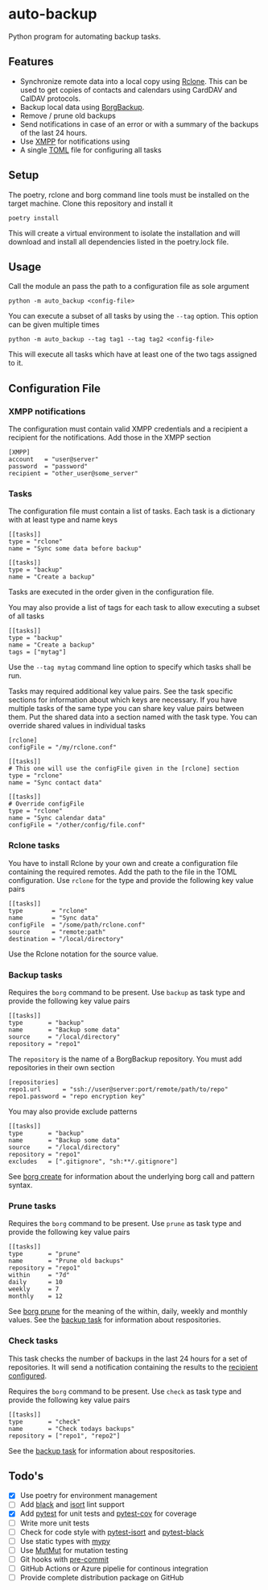 auto-backup
===========

Python program for automating backup tasks.

Features
--------

* Synchronize remote data into a local copy using
  [Rclone](https://rclone.org/). This can be used to get copies of contacts
  and calendars using CardDAV and CalDAV protocols.
* Backup local data using [BorgBackup](https://www.borgbackup.org/).
* Remove / prune old backups
* Send notifications in case of an error or with a summary of the
  backups of the last 24 hours.
* Use [XMPP](https://pypi.org/project/aioxmpp/) for notifications using
* A single [TOML](https://pypi.org/project/toml/) file for configuring
  all tasks

Setup
-----

The poetry, rclone and borg command line tools must be installed on the
target machine. Clone this repository and install it

    poetry install

This will create a virtual environment to isolate the installation and
will download and install all dependencies listed in the poetry.lock file.

Usage
-----

Call the module an pass the path to a configuration file as
sole argument

    python -m auto_backup <config-file>

You can execute a subset of all tasks by using the `--tag` option. This
option can be given multiple times

    python -m auto_backup --tag tag1 --tag tag2 <config-file>

This will execute all tasks which have at least one of the two tags
assigned to it.

Configuration File
------------------

### XMPP notifications

The configuration must contain valid XMPP credentials and a
recipient a recipient for the notifications. Add those in
the XMPP section

    [XMPP]
    account   = "user@server"
    password  = "password"
    recipient = "other_user@some_server"

### Tasks

The configuration file must contain a list of tasks. Each task is
a dictionary with at least type and name keys

    [[tasks]]
    type = "rclone"
    name = "Sync some data before backup"

    [[tasks]]
    type = "backup"
    name = "Create a backup"

Tasks are executed in the order given in the configuration file.

You may also provide a list of tags for each task to allow executing
a subset of all tasks

    [[tasks]]
    type = "backup"
    name = "Create a backup"
    tags = ["mytag"]

Use the `--tag mytag` command line option to specify which tasks shall
be run.

Tasks may required additional key value pairs. See the task specific
sections for information about which keys are necessary. If you have
multiple tasks of the same type you can share key value pairs between
them. Put the shared data into a section named with the task type. You
can override shared values in individual tasks

    [rclone]
    configFile = "/my/rclone.conf"

    [[tasks]]
    # This one will use the configFile given in the [rclone] section
    type = "rclone"
    name = "Sync contact data"

    [[tasks]]
    # Override configFile
    type = "rclone"
    name = "Sync calendar data"
    configFile = "/other/config/file.conf"

### Rclone tasks

You have to install Rclone by your own and create a configuration file
containing the required remotes. Add the path to the file in the TOML
configuration. Use `rclone` for the type and provide the following
key value pairs

    [[tasks]]
    type        = "rclone"
    name        = "Sync data"
    configFile  = "/some/path/rclone.conf"
    source      = "remote:path"
    destination = "/local/directory"

Use the Rclone notation for the source value.

### Backup tasks

Requires the `borg` command to be present. Use `backup`
as task type and provide the following key value pairs

    [[tasks]]
    type       = "backup"
    name       = "Backup some data"
    source     = "/local/directory"
    repository = "repo1"

The `repository` is the name of a BorgBackup repository. You
must add repositories in their own section

    [repositories]
    repo1.url      = "ssh://user@server:port/remote/path/to/repo"
    repo1.password = "repo encryption key"

You may also provide exclude patterns

    [[tasks]]
    type       = "backup"
    name       = "Backup some data"
    source     = "/local/directory"
    repository = "repo1"
    excludes   = [".gitignore", "sh:**/.gitignore"]

See [borg create](https://borgbackup.readthedocs.io/en/stable/usage/create.html)
for information about the underlying borg call and pattern syntax.

### Prune tasks

Requires the `borg` command to be present. Use `prune`
as task type and provide the following key value pairs

    [[tasks]]
    type       = "prune"
    name       = "Prune old backups"
    repository = "repo1"
    within     = "7d"
    daily      = 10
    weekly     = 7
    monthly    = 12

See [borg prune](https://borgbackup.readthedocs.io/en/stable/usage/prune.html)
for the meaning of the within, daily, weekly and monthly values. See the
[backup task](#Backup-tasks) for information about respositories.

### Check tasks

This task checks the number of backups in the last 24 hours for a
set of repositories. It will send a notification containing the
results to the [recipient configured](#XMPP-notifications).

Requires the `borg` command to be present. Use `check`
as task type and provide the following key value pairs

    [[tasks]]
    type       = "check"
    name       = "Check todays backups"
    repository = ["repo1", "repo2"]

See the [backup task](#Backup-tasks) for information about
respositories.

Todo's
------

* [x] Use poetry for environment management
* [ ] Add [black](https://pypi.org/project/black/) and 
      [isort](https://pypi.org/project/isort/) lint support
* [x] Add [pytest](https://docs.pytest.org) for unit tests and
      [pytest-cov](https://pypi.org/project/pytest-cov/) for coverage
* [ ] Write more unit tests
* [ ] Check for code style with 
      [pytest-isort](https://pypi.org/project/pytest-isort/) and
      [pytest-black](https://pypi.org/project/pytest-black/)
* [ ] Use static types with [mypy](http://www.mypy-lang.org/)
* [ ] Use [MutMut](https://pypi.org/project/mutmut/) for mutation testing
* [ ] Git hooks with [pre-commit](https://pre-commit.com/)
* [ ] GitHub Actions or Azure pipelie for continous integration
* [ ] Provide complete distribution package on GitHub
